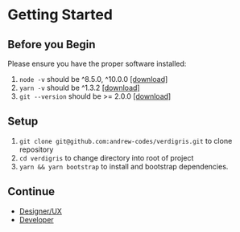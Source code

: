 # Getting Started

## Before you Begin

Please ensure you have the proper software installed:
1. `node -v` should be ^8.5.0, ^10.0.0  [[download]](https://nodejs.org/en/)
2. `yarn -v` should be ^1.3.2 [[download]](https://yarnpkg.com/lang/en/docs/install/)
3. `git --version` should be >= 2.0.0 [[download]](https://git-scm.com/downloads)

## Setup
1. `git clone git@github.com:andrew-codes/verdigris.git` to clone repository
2. `cd verdigris` to change directory into root of project
3. `yarn && yarn bootstrap` to install and bootstrap dependencies.

## Continue
- [Designer/UX](./designers)
- [Developer](./developers)

